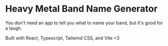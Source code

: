 # Heavy Metal Band Name Generator

You don't need an app to tell you what to name your band, but it's good for a laugh.

Built with React, Typescript, Tailwind CSS, and Vite <3